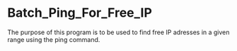 # Batch_Ping_For_Free_IP

The purpose of this program is to be used to find free IP adresses in a given range using the ping command.
